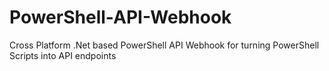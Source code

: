 # PowerShell-API-Webhook
Cross Platform .Net based PowerShell API Webhook for turning PowerShell Scripts into API endpoints
